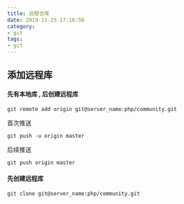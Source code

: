 ```yaml
---
title: 远程仓库
date: 2019-11-25 17:16:58
category: 
- git
tags: 
- git
---
```


## 添加远程库
#### 先有本地库 , 后创建远程库
```
git remote add origin git@server_name:php/community.git
```

首次推送
```
git push -u origin master
```
后续推送
```
git push origin master
```

#### 先创建远程库
```
git clone git@server_name:php/community.git
```